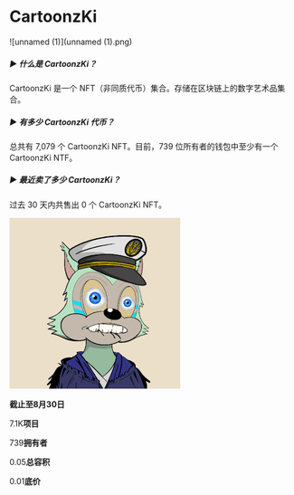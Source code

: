 # CartoonzKi

![unnamed (1)](unnamed (1).png)

##### ▶ 什么是 CartoonzKi？

CartoonzKi 是一个 NFT（非同质代币）集合。存储在区块链上的数字艺术品集合。

##### ▶ 有多少 CartoonzKi 代币？

总共有 7,079 个 CartoonzKi NFT。目前，739 位所有者的钱包中至少有一个 CartoonzKi NTF。

##### ▶ 最近卖了多少 CartoonzKi？

过去 30 天内共售出 0 个 CartoonzKi NFT。

![unnamed](unnamed.png)

**截止至8月30日**

7.1K**项目**

739**拥有者**

0.05**总容积**

0.01**底价**

